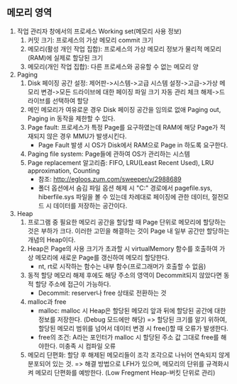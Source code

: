 ## 메모리 영역
1. 작업 관리자 창에서의 프로세스 Working set(메모리 사용 정보)
	1) 커밋 크기: 프로세스의 가상 메모리 commit 크기
	2) 메모리(활성 개인 작업 집합): 프로세스의 가상 메모리 정보가 물리적 메모리(RAM)에 실제로 할당된 크기
	3) 메모리(개인 작업 집합): 다른 프로세스와 공유할 수 없는 메모리 양
2. Paging
	1) Disk 페이징 공간 설정: 제어판->시스템->고급 시스템 설정->고급->가상 메모리 변경->모든 드라이브에 대한 페이징 파일 크기 자동 관리 체크 해제->드라이브를 선택하여 할당
	2) 메인 메모리가 여유로운 경우 Disk 페이징 공간을 임의로 없애 Paging out, Paging in 동작을 제한할 수 있다.
	2) Page fault: 프로세스가 특정 Page를 요구하였는데 RAM에 해당 Page가 적재되지 않은 경우 MMU가 발생시킨다.
		* Page Fault 발생 시 OS가 Disk에서 RAM으로 Page in 하도록 요구한다.
	3) Paging file system: Page들에 관하여 OS가 관리하는 시스템
	4) Page replacement 알고리즘: FIFO, LRU(Least Recent Used), LRU approximation, Counting
		* 참조: http://egloos.zum.com/sweeper/v/2988689
		* 폴더 옵션에서 숨김 파일 옵션 해제 시 "C:\" 경로에서 pagefile.sys, hiberfile.sys 파일을 볼 수 있는데 차례대로 페이징에 관한 데이터, 절전모드 시 데이터를 저장하는 공간이다.
3. Heap
	1) 프로그램 중 필요한 메모리 공간을 할당할 때 Page 단위로 메모리에 할당하는 것은 부하가 크다. 이러한 고민을 해결하는 것이 Page 내 일부 공간만 할당하는 개념의 Heap이다.
	2) Heap은 Page의 사용 크기가 초과할 시 virtualMemory 함수를 호출하여 가상 메모리에 새로운 Page를 갱신하여 메모리 할당한다.
		* nt, rt로 시작하는 함수는 내부 함수(프로그래머가 호출할 수 없음)
	3) 동적 할당 메모리 해제 후에도 해당 주소의 영역이 Decommit되지 않았다면 동적 할당 주소에 접근이 가능하다.
		* Decommit: reserver나 free 상태로 전환하는 것
	4) malloc과 free
		* malloc: malloc 시 Heap은 할당된 메모리 앞과 뒤에 할당된 공간에 대한 정보를 저장한다. (Debug 모드에만 해당)
			=> 할당된 크기를 알기 위하여, 할당된 메모리 범위를 넘어서 데이터 변경 시 free()할 때 오류가 발생한다.
		* free의 조건: A라는 포인터가 malloc 시 할당된 주소 값 그대로 free를 해야한다. 미충족 시 컴파일 오류
	5) 메모리 단편화: 할당 후 해제된 메모리들이 조각 조각으로 나뉘어 연속되지 않게 분포되어 있는 것.
		=> 해결 방법으로 LFH가 있으며, 메모리의 단위를 규격화시켜 메모리 단편화를 예방한다. (Low Fregment Heap-버킷 단위로 관리)
